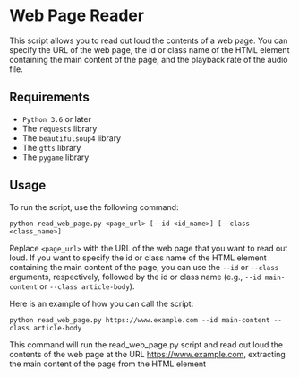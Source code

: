 # Web Page Reader

This script allows you to read out loud the contents of a web page. You can specify the URL of the web page, the id or class name of the HTML element containing the main content of the page, and the playback rate of the audio file.

## Requirements

- `Python 3.6` or later
- The `requests` library
- The `beautifulsoup4` library
- The `gtts` library
- The `pygame` library

## Usage

To run the script, use the following command:

```
python read_web_page.py <page_url> [--id <id_name>] [--class <class_name>]
```

Replace `<page_url>` with the URL of the web page that you want to read out loud. If you want to specify the id or class name of the HTML element containing the main content of the page, you can use the `--id` or `--class` arguments, respectively, followed by the id or class name (e.g., `--id main-content` or `--class article-body`).

Here is an example of how you can call the script:

```
python read_web_page.py https://www.example.com --id main-content --class article-body
```

This command will run the read_web_page.py script and read out loud the contents of the web page at the URL https://www.example.com, extracting the main content of the page from the HTML element
